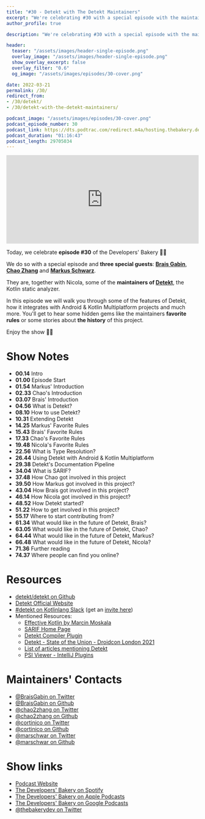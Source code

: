 ```yaml
---
title: "#30 - Detekt with The Detekt Maintainers"
excerpt: "We're celebrating #30 with a special episode with the maintainers of Detekt, the Kotlin static analyizer"
author_profile: true

description: "We're celebrating #30 with a special episode with the maintainers of Detekt, the Kotlin static analyizer"

header:
  teaser: "/assets/images/header-single-episode.png"
  overlay_image: "/assets/images/header-single-episode.png"
  show_overlay_excerpt: false
  overlay_filter: "0.6"
  og_image: "/assets/images/episodes/30-cover.png"

date: 2022-03-21
permalink: /30/
redirect_from:
- /30/detekt/
- /30/detekt-with-the-detekt-maintainers/

podcast_image: "/assets/images/episodes/30-cover.png"
podcast_episode_number: 30
podcast_link: https://dts.podtrac.com/redirect.m4a/hosting.thebakery.dev/30-thedevelopersbakery-detekt.m4a
podcast_duration: "01:16:43"
podcast_length: 29705034
---
```


<iframe src="https://open.spotify.com/embed-podcast/show/4jV6Yoz7D38sZJlYMzJm3k" width="100%" height="232" frameborder="0" allowtransparency="true" allow="encrypted-media"></iframe>
            
Today, we celebrate **episode #30** of the Developers' Bakery 🥐🎉

We do so with a special episode and **three special guests**: [**Brais Gabin**](https://twitter.com/BraisGabin), [**Chao Zhang**](https://twitter.com/chao2zhang) and [**Markus Schwarz**](https://twitter.com/marschwar). 

They are, together with Nicola, some of the **maintainers of [Detekt](https://detekt.dev/)**, the Kotlin static analyzer.

In this episode we will walk you through some of the features of Detekt, how it integrates with Android & Kotlin Multiplatform projects and much more. You'll get to hear some hidden gems like the maintainers **favorite rules** or some stories about **the history** of this project.  

Enjoy the show 👨‍🍳

# Show Notes

- **00.14** Intro
- **01.00** Episode Start
- **01.54** Markus' Introduction
- **02.33** Chao's Introduction
- **03.07** Brais' Introduction
- **04.56** What is Detekt?
- **08.10** How to use Detekt?
- **10.31** Extending Detekt
- **14.25** Markus' Favorite Rules
- **15.43** Brais' Favorite Rules
- **17.33** Chao's Favorite Rules
- **19.48** Nicola's Favorite Rules
- **22.56** What is Type Resolution?
- **26.44** Using Detekt with Android & Kotlin Multiplatform
- **29.38** Detekt's Documentation Pipeline
- **34.04** What is SARIF?
- **37.48** How Chao got involved in this project
- **39.50** How Markus got involved in this project?
- **43.04** How Brais got involved in this project?
- **46.14** How Nicola got involved in this project?
- **48.52** How Detekt started?
- **51.22** How to get involved in this project?
- **55.17** Where to start contributing from?
- **61.34** What would like in the future of Detekt, Brais?
- **63.05** What would like in the future of Detekt, Chao?
- **64.44** What would like in the future of Detekt, Markus?
- **66.48** What would like in the future of Detekt, Nicola?
- **71.36** Further reading
- **74.37** Where people can find you online?

# Resources

* <i class="fab fa-github"></i> [detekt/detekt on Github](https://github.com/detekt/detekt)
* <i class="fas fa-link"></i> [Detekt Official Website](https://detekt.dev/)
* <i class="fab fa-slack"></i> [#detekt on Kotlinlang Slack](https://kotlinlang.slack.com/archives/C88E12QH4) (get an [invite here](https://surveys.jetbrains.com/s3/kotlin-slack-sign-up))
* Mentioned Resources:
    * <i class="fas fa-book"></i> [Effective Kotlin by Marcin Moskala](https://leanpub.com/effectivekotlin)
    * <i class="fas fa-link"></i> [SARIF Home Page](https://sarifweb.azurewebsites.net/)
    * <i class="fab fa-github"></i> [Detekt Compiler Plugin](https://github.com/detekt/detekt-compiler-plugin)
    * <i class="fab fa-youtube"></i> [Detekt - State of the Union - Droidcon London 2021](https://www.droidcon.com/2021/11/17/detekt-state-of-the-union-2/)
    * <i class="fas fa-link"></i> [List of articles mentioning Detekt](https://github.com/detekt/detekt#mentions)
    * <i class="fas fa-link"></i> [PSI Viewer - IntelliJ Plugins](https://www.jetbrains.com/help/idea/psi-viewer.html)

# Maintainers' Contacts

* <i class="fab fa-twitter"></i> [@BraisGabin on Twitter](https://twitter.com/BraisGabin)
* <i class="fab fa-github"></i> [@BraisGabin on Github](https://github.com/BraisGabin)
* <i class="fab fa-twitter"></i> [@chao2zhang on Twitter](https://twitter.com/chao2zhang)
* <i class="fab fa-github"></i> [@chao2zhang on Github](https://github.com/chao2zhang)
* <i class="fab fa-twitter"></i> [@cortinico on Twitter](https://twitter.com/cortinico)
* <i class="fab fa-github"></i> [@cortinico on Github](https://github.com/cortinico)
* <i class="fab fa-twitter"></i> [@marschwar on Twitter](https://twitter.com/marschwar)
* <i class="fab fa-github"></i> [@marschwar on Github](https://github.com/marschwar)

# Show links

* <i class="fas fa-link"></i> [Podcast Website](https://thebakery.dev)
* <i class="fab fa-spotify"></i> [The Developers' Bakery on Spotify](https://open.spotify.com/show/4jV6Yoz7D38sZJlYMzJm3k?si=AL3ske_0R_CKlEScMhYhug)
* <i class="fas fa-podcast"></i> [The Developers' Bakery on Apple Podcasts](https://podcasts.apple.com/us/podcast/the-developers-bakery/id1542849034)
* <i class="fab fa-google-play"></i> [The Developers' Bakery on Google Podcasts](https://podcasts.google.com/feed/aHR0cHM6Ly90aGViYWtlcnkuZGV2L3BvZGNhc3QueG1s)
* <i class="fab fa-twitter"></i> [@thebakerydev on Twitter](https://twitter.com/thebakerydev)